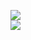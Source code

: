 [![](https://img.shields.io/badge/Made%20With-Github%20Spray-lightgrey.svg?style=for-the-badge&logo=github)](https://github.com/Annihil/github-spray#908)  
[![](https://i.imgur.com/2DrTn0Z.gif)](https://github.com/Annihil/github-spray)